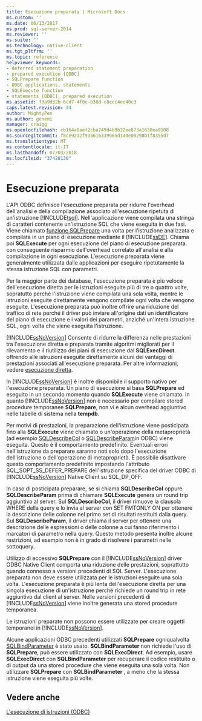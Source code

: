 ```yaml
---
title: Esecuzione preparata | Microsoft Docs
ms.custom: ''
ms.date: 06/13/2017
ms.prod: sql-server-2014
ms.reviewer: ''
ms.suite: ''
ms.technology: native-client
ms.tgt_pltfrm: ''
ms.topic: reference
helpviewer_keywords:
- deferred statement preparation
- prepared execution [ODBC]
- SQLPrepare function
- ODBC applications, statements
- SQLExecute function
- statements [ODBC], prepared execution
ms.assetid: f3a9d32b-6cd7-4f0c-b38d-c8ccc4ee40c3
caps.latest.revision: 34
author: MightyPen
ms.author: genemi
manager: craigg
ms.openlocfilehash: cb164a8aef2cba749d4b9b22ee873a1638ea9108
ms.sourcegitcommit: f8ce92a2f935616339965d140e00298b1f8355d7
ms.translationtype: MT
ms.contentlocale: it-IT
ms.lasthandoff: 07/03/2018
ms.locfileid: "37428130"
---
```

# <a name="prepared-execution"></a>Esecuzione preparata
  L'API ODBC definisce l'esecuzione preparata per ridurre l'overhead dell'analisi e della compilazione associato all'esecuzione ripetuta di un'istruzione [!INCLUDE[tsql](../../../includes/tsql-md.md)]. Nell'applicazione viene compilata una stringa di caratteri contenente un'istruzione SQL che viene eseguita in due fasi. Viene chiamato [funzione SQLPrepare](http://go.microsoft.com/fwlink/?LinkId=59360) una volta per l'istruzione analizzata e compilata in un piano di esecuzione mediante il [!INCLUDE[ssDE](../../../includes/ssde-md.md)]. Chiama poi **SQLExecute** per ogni esecuzione del piano di esecuzione preparata. con conseguente risparmio dell'overhead correlato all'analisi e alla compilazione in ogni esecuzione. L'esecuzione preparata viene generalmente utilizzata dalle applicazioni per eseguire ripetutamente la stessa istruzione SQL con parametri.  
  
 Per la maggior parte dei database, l'esecuzione preparata è più veloce dell'esecuzione diretta per le istruzioni eseguite più di tre o quattro volte, sopratutto perché l'istruzione viene compilata una sola volta, mentre le istruzioni eseguite direttamente vengono compilate ogni volta che vengono eseguite. L'esecuzione preparata può inoltre offrire una riduzione del traffico di rete perché il driver può inviare all'origine dati un identificatore del piano di esecuzione e i valori dei parametri, anziché un'intera istruzione SQL, ogni volta che viene eseguita l'istruzione.  
  
 [!INCLUDE[ssNoVersion](../../../includes/ssnoversion-md.md)] Consente di ridurre la differenza nelle prestazioni tra l'esecuzione diretta e preparata tramite algoritmi migliorati per il rilevamento e il riutilizzo dei piani di esecuzione dal **SQLExecDirect**. offrendo alle istruzioni eseguite direttamente alcuni dei vantaggi di prestazioni associati all'esecuzione preparata. Per altre informazioni, vedere [esecuzione diretta](direct-execution.md).  
  
 In [!INCLUDE[ssNoVersion](../../../includes/ssnoversion-md.md)] è inoltre disponibile il supporto nativo per l'esecuzione preparata. Un piano di esecuzione si basa **SQLPrepare** ed eseguito in un secondo momento quando **SQLExecute** viene chiamato. In quanto [!INCLUDE[ssNoVersion](../../../includes/ssnoversion-md.md)] non è necessario per compilare stored procedure temporanee **SQLPrepare**, non vi è alcun overhead aggiuntivo nelle tabelle di sistema nella **tempdb**.  
  
 Per motivi di prestazioni, la preparazione dell'istruzione viene posticipata fino alla **SQLExecute** viene chiamato o un'operazione della metaproprietà (ad esempio [SQLDescribeCol](../../native-client-odbc-api/sqldescribecol.md) o [SQLDescribeParam](../../native-client-odbc-api/sqldescribeparam.md)in ODBC) viene eseguita. Questo è il comportamento predefinito. Eventuali errori nell'istruzione da preparare saranno noti solo dopo l'esecuzione dell'istruzione o dell'operazione di metaproprietà. È possibile disattivare questo comportamento predefinito impostando l'attributo SQL_SOPT_SS_DEFER_PREPARE dell'istruzione specifica del driver ODBC di [!INCLUDE[ssNoVersion](../../../includes/ssnoversion-md.md)] Native Client su SQL_DP_OFF.  
  
 In caso di posticipata preparare, se si chiama **SQLDescribeCol** oppure **SQLDescribeParam** prima di chiamare **SQLExecute** genera un round trip aggiuntivo al server. Sul **SQLDescribeCol**, il driver rimuove la clausola WHERE della query e lo invia al server con SET FMTONLY ON per ottenere la descrizione delle colonne nel primo set di risultati restituiti dalla query. Sul **SQLDescribeParam**, il driver chiama il server per ottenere una descrizione delle espressioni o delle colonne a cui fanno riferimento i marcatori di parametro nella query. Questo metodo presenta inoltre alcune restrizioni, ad esempio non è in grado di risolvere i parametri nelle sottoquery.  
  
 Utilizzo di eccessivo **SQLPrepare** con il [!INCLUDE[ssNoVersion](../../../includes/ssnoversion-md.md)] driver ODBC Native Client comporta una riduzione delle prestazioni, soprattutto quando connesso a versioni precedenti di SQL Server. L'esecuzione preparata non deve essere utilizzata per le istruzioni eseguite una sola volta. L'esecuzione preparata è più lenta dell'esecuzione diretta per una singola esecuzione di un'istruzione perché richiede un round trip in rete aggiuntivo dal client al server. Nelle versioni precedenti di [!INCLUDE[ssNoVersion](../../../includes/ssnoversion-md.md)] viene inoltre generata una stored procedure temporanea.  
  
 Le istruzioni preparate non possono essere utilizzate per creare oggetti temporanei in [!INCLUDE[ssNoVersion](../../../includes/ssnoversion-md.md)].  
  
 Alcune applicazioni ODBC precedenti utilizzati **SQLPrepare** ogniqualvolta [SQLBindParameter](../../native-client-odbc-api/sqlbindparameter.md) è stato usato. **SQLBindParameter** non richiede l'uso di **SQLPrepare**, può essere utilizzato con **SQLExecDirect**. Ad esempio, usare **SQLExecDirect** con **SQLBindParameter** per recuperare il codice restituito o di output da una stored procedure che viene eseguita una sola volta. Non utilizzare **SQLPrepare** con **SQLBindParameter** , a meno che la stessa istruzione viene eseguita più volte.  
  
## <a name="see-also"></a>Vedere anche  
 [L'esecuzione di istruzioni &#40;ODBC&#41;](executing-statements-odbc.md)  
  
  
